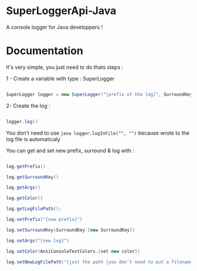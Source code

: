 # SuperLoggerApi-Java
A console logger for Java developpers !

# Documentation

It's very simple, you just need to do thats steps :

1 - Create a variable with type : SuperLogger
```java

SuperLogger logger = new SuperLogger("[prefix of the log]", SurroundKey.[type of surround], "the log", AnsiConsoleTextColors.[color], "path");

```

2- Create the log : 
```java 

logger.log()

```

You don't need to use ```java logger.logInFile("", "")``` because wrote to the log file is automaticaly

You can get and set new prefix, surround & log with : 

```java

log.getPrefix()

log.getSurroundKey()

log.getArgs()

log.getColor()

log.getLogFilePath();

log.setPrefix("[new prefix]")

log.setSurroundKey(SurroundKey.[new SurroundKey])

log.setArgs("[new log]")

log.setColor(AnsiConsoleTextColors.[set new color])

log.setNewLogFilePath("[just the path |you don't need to put a filename, it will do it automatically|]")

```
